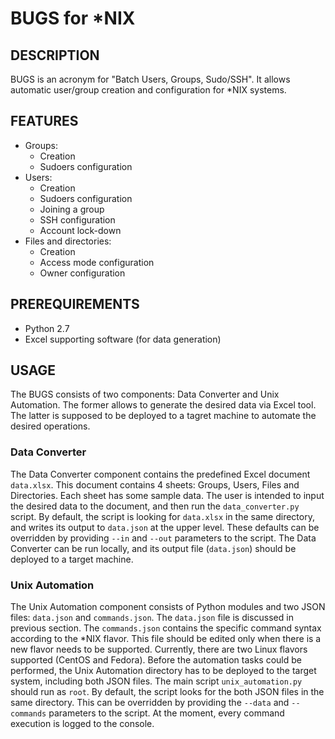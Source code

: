 # BUGS for *NIX
## DESCRIPTION
BUGS is an acronym for "Batch Users, Groups, Sudo/SSH". It allows automatic user/group creation and configuration for *NIX systems.

## FEATURES
* Groups:
	* Creation
	* Sudoers configuration
* Users:
	* Creation
	* Sudoers configuration
	* Joining a group
	* SSH configuration
	* Account lock-down
* Files and directories:
	* Creation
	* Access mode configuration
	* Owner configuration

## PREREQUIREMENTS
* Python 2.7
* Excel supporting software (for data generation)

## USAGE
The BUGS consists of two components: Data Converter and Unix Automation. The former allows to generate the desired data via Excel tool. The latter is supposed to be deployed to a tagret machine to automate the desired operations.

### Data Converter
The Data Converter component contains the predefined Excel document `data.xlsx`. This document contains 4 sheets: Groups, Users, Files and Directories. Each sheet has some sample data. The user is intended to input the desired data to the document, and then run the `data_converter.py` script. 
By default, the script is looking for `data.xlsx` in the same directory, and writes its output to `data.json` at the upper level.
These defaults can be overridden by providing `--in` and `--out` parameters to the script.
The Data Converter can be run locally, and its output file (`data.json`) should be deployed to a target machine.

### Unix Automation
The Unix Automation component consists of Python modules and two JSON files: `data.json` and `commands.json`. 
The `data.json` file is discussed in previous section. The `commands.json` contains the specific command syntax according to the *NIX flavor. 
This file should be edited only when there is a new flavor needs to be supported. Currently, there are two Linux flavors supported (CentOS and Fedora).
Before the automation tasks could be performed, the Unix Automation directory has to be deployed to the target system, including both JSON files.
The main script `unix_automation.py` should run as `root`.
By default, the script looks for the both JSON files in the same directory. This can be overridden by providing the `--data` and `--commands` parameters to the script.
At the moment, every command execution is logged to the console.
